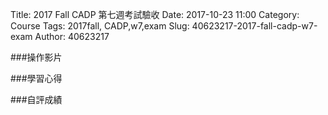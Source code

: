 Title: 2017 Fall CADP 第七週考試驗收
Date: 2017-10-23 11:00
Category: Course
Tags: 2017fall, CADP,w7,exam
Slug: 40623217-2017-fall-cadp-w7-exam
Author: 40623217



<!-- PELICAN_END_SUMMARY -->

###操作影片

###學習心得

###自評成績